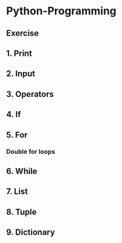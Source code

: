 # Python-Programming



## Exercise

## 1. Print
## 2. Input
## 3. Operators
## 4. If
## 5. For
### Double for loops
## 6. While
## 7. List
## 8. Tuple
## 9. Dictionary
